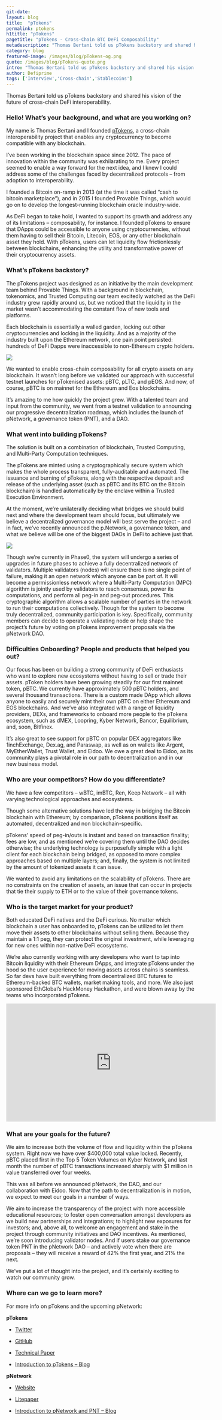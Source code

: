 ```yaml
---
git-date:
layout: blog
title:  "pTokens"
permalink: ptokens
h1title: "pTokens"
pagetitle: "pTokens - Cross-Chain BTC DeFi Composability"
metadescription: "Thomas Bertani told us pTokens backstory and shared his vision of the future of cross-chain DeFi interoperability"
category: blog
featured-image: /images/blog/pTokens-og.png
quote: /images/blog/pTokens-quote.png
intro: "Thomas Bertani told us pTokens backstory and shared his vision of the future of cross-chain DeFi interoperability"
author: Defiprime
tags: ['Interview','Cross-chain','Stablecoins']
---
```

Thomas Bertani told us pTokens backstory and shared his vision of the future of cross-chain DeFi interoperability.

### Hello! What’s your background, and what are you working on?

My name is Thomas Bertani and I founded [pTokens](https://ptokens.io/), a cross-chain interoperability project that enables any cryptocurrency to become compatible with any blockchain.

I’ve been working in the blockchain space since 2012. The pace of innovation within the community was exhilarating to me. Every project seemed to enable a way forward for the next idea, and I knew I could address some of the challenges faced by decentralized protocols – from adoption to interoperability.

I founded a Bitcoin on-ramp in 2013 (at the time it was called “cash to bitcoin marketplace”), and in 2015 I founded Provable Things, which would go on to develop the longest-running blockchain oracle industry-wide.

As DeFi began to take hold, I wanted to support its growth and address any of its limitations – composability, for instance. I founded pTokens to ensure that DApps could be accessible to anyone using cryptocurrencies, without them having to sell their Bitcoin, Litecoin, EOS, or any other blockchain asset they hold. With pTokens, users can let liquidity flow frictionlessly between blockchains, enhancing the utility and transformative power of their cryptocurrency assets.

### What’s pTokens backstory?

The pTokens project was designed as an initiative by the main development team behind Provable Things. With a background in blockchain, tokenomics, and Trusted Computing our team excitedly watched as the DeFi industry grew rapidly around us, but we noticed that the liquidity in the market wasn’t accommodating the constant flow of new tools and platforms.

Each blockchain is essentially a walled garden, locking out other cryptocurrencies and locking in the liquidity. And as a majority of the industry built upon the Ethereum network, one pain point persisted: hundreds of DeFi Dapps were inaccessible to non-Ethereum crypto holders.

![](/images/blog/pTokens-image1.png)

We wanted to enable cross-chain composability for all crypto assets on any blockchain. It wasn’t long before we validated our approach with successful testnet launches for pTokenised assets: pBTC, pLTC, and pEOS. And now, of course, pBTC is on mainnet for the Ethereum and Eos blockchains.

It’s amazing to me how quickly the project grew. With a talented team and input from the community, we went from a testnet validation to announcing our progressive decentralization roadmap, which includes the launch of pNetwork, a governance token (PNT), and a DAO.

### What went into building pTokens?

The solution is built on a combination of blockchain, Trusted Computing, and Multi-Party Computation techniques.

The pTokens are minted using a cryptographically secure system which makes the whole process transparent, fully-auditable and automated. The issuance and burning of pTokens, along with the respective deposit and release of the underlying asset (such as pBTC and its BTC on the Bitcoin blockchain) is handled automatically by the enclave within a Trusted Execution Environment.

At the moment, we’re unilaterally deciding what bridges we should build next and where the development team should focus, but ultimately we believe a decentralized governance model will best serve the project – and in fact, we’ve recently announced the p.Network, a governance token, and what we believe will be one of the biggest DAOs in DeFi to achieve just that.

![](/images/blog/pTokens-image2.png)

Though we’re currently in Phase0, the system will undergo a series of upgrades in future phases to achieve a fully decentralized network of validators. Multiple validators (nodes) will ensure there is no single point of failure, making it an open network which anyone can be part of. It will become a permissionless network where a Multi-Party Computation (MPC) algorithm is jointly used by validators to reach consensus, power its computations, and perform all peg-in and peg-out procedures. This cryptographic algorithm allows a scalable number of parties in the network to run their computations collectively. Though for the system to become truly decentralized, community participation is key. Specifically, community members can decide to operate a validating node or help shape the project’s future by voting on pTokens improvement proposals via the pNetwork DAO.

### Difficulties Onboarding? People and products that helped you out?

Our focus has been on building a strong community of DeFi enthusiasts who want to explore new ecosystems without having to sell or trade their assets. pToken holders have been growing steadily for our first mainnet token, pBTC. We currently have approximately 500 pBTC holders, and several thousand transactions. There is a custom made DApp which allows anyone to easily and securely mint their own pBTC on either Ethereum and EOS blockchains. And we’ve also integrated with a range of liquidity providers, DEXs, and frameworks to onboard more people to the pTokens ecosystem, such as dMEX, Loopring, Kyber Network, Bancor, Equilibrium, and, soon, Bitfinex.

It’s also great to see support for pBTC on popular DEX aggregators like 1inchExchange, Dex.ag, and Paraswap, as well as on wallets like Argent, MyEtherWallet, Trust Wallet, and Eidoo. We owe a great deal to Eidoo, as its community plays a pivotal role in our path to decentralization and in our new business model.

### Who are your competitors? How do you differentiate?

We have a few competitors – wBTC, imBTC, Ren, Keep Network – all with varying technological approaches and ecosystems.

Though some alternative solutions have led the way in bridging the Bitcoin blockchain with Ethereum; by comparison, pTokens positions itself as automated, decentralized and non blockchain-specific.

pTokens’ speed of peg-in/outs is instant and based on transaction finality; fees are low, and as mentioned we’re covering them until the DAO decides otherwise; the underlying technology is purposefully simple with a light client for each blockchain being bridged, as opposed to more complex approaches based on multiple layers; and, finally, the system is not limited by the amount of tokenized assets it can issue.

We wanted to avoid any limitations on the scalability of pTokens. There are no constraints on the creation of assets, an issue that can occur in projects that tie their supply to ETH or to the value of their governance tokens.

### Who is the target market for your product?

Both educated DeFi natives and the DeFi curious. No matter which blockchain a user has onboarded to, pTokens can be utilized to let them move their assets to other blockchains without selling them. Because they maintain a 1:1 peg, they can protect the original investment, while leveraging for new ones within non-native DeFi ecosystems.

We’re also currently working with any developers who want to tap into Bitcoin liquidity with their Ethereum DApps, and integrate pTokens under the hood so the user experience for moving assets across chains is seamless. So far devs have built everything from decentralized BTC futures to Ethereum-backed BTC wallets, market making tools, and more. We also just sponsored EthGlobal’s HackMoney Hackathon, and were blown away by the teams who incorporated pTokens.

<iframe width="560" height="315" src="https://www.youtube.com/embed/nI74OJ-DUqc" frameborder="0" allow="accelerometer; autoplay; encrypted-media; gyroscope; picture-in-picture" allowfullscreen></iframe>

### What are your goals for the future?

We aim to increase both the volume of flow and liquidity within the pTokens system. Right now we have over $400,000 total value locked. Recently, pBTC placed first in the Top 5 Token Volumes on Kyber Network, and last month the number of pBTC transactions increased sharply with $1 million in value transferred over four weeks.

This was all before we announced pNetwork, the DAO, and our collaboration with Eidoo. Now that the path to decentralization is in motion, we expect to meet our goals in a number of ways.

We aim to increase the transparency of the project with more accessible educational resources; to foster open conversation amongst developers as we build new partnerships and integrations; to highlight new exposures for investors; and, above all, to welcome an engagement and stake in the project through community initiatives and DAO incentives. As mentioned, we’re soon introducing validator nodes. And if users stake our governance token PNT in the pNetwork DAO – and actively vote when there are proposals – they will receive a reward of 42% the first year, and 21% the next.

We’ve put a lot of thought into the project, and it’s certainly exciting to watch our community grow.

### Where can we go to learn more?

For more info on pTokens and the upcoming pNetwork:

**pTokens**

- [Twitter](https://twitter.com/ptokens_io)

- [GitHub](https://github.com/provable-things/ptokens.js)

- [Technical Paper](https://ptokens.io/ptokens-rev5b.pdf)

- [Introduction to pTokens – Blog](https://medium.com/provable/introducing-ptokens-provable-portable-pegged-70911e200933)

**pNetwork**

- [Website](https://p.Network)

- [Litepaper](https://p.network/docs/pNetwork%20litepaper%20-%20DRAFT%20%28rev%205%29.pdf)

- [Introduction to pNetwork and PNT – Blog](https://medium.com/@provablethings/introducing-the-pnetwork-pnt-2354f7ab06f)
